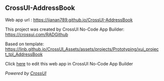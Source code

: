 ## CrossUI-AddressBook
Web app url : https://jianan789.github.io/CrossUI-AddressBook

This project was created by CrossUI No-Code App Builder: https://crossui.com/RADGithub

Based on template: https://linb.github.io/CrossUI_Assets/assets/projects/Prototyping/xui_project_tpl_AddressBook

Click [here](https://crossui.com/RADGithub/#!from=github&owner=jianan789&repo=CrossUI-AddressBook) to edit this web app in CrossUI No-Code App Builder

<i>Powered by [CrossUI](https://crossui.com)</i>
